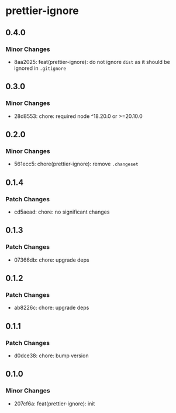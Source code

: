 # prettier-ignore

## 0.4.0

### Minor Changes

- 8aa2025: feat(prettier-ignore): do not ignore `dist` as it should be ignored in `.gitignore`

## 0.3.0

### Minor Changes

- 28d8553: chore: required node ^18.20.0 or >=20.10.0

## 0.2.0

### Minor Changes

- 561ecc5: chore(prettier-ignore): remove `.changeset`

## 0.1.4

### Patch Changes

- cd5aead: chore: no significant changes

## 0.1.3

### Patch Changes

- 07366db: chore: upgrade deps

## 0.1.2

### Patch Changes

- ab8226c: chore: upgrade deps

## 0.1.1

### Patch Changes

- d0dce38: chore: bump version

## 0.1.0

### Minor Changes

- 207cf6a: feat(prettier-ignore): init
